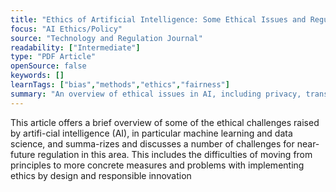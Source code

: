 ```yaml
---
title: "Ethics of Artificial Intelligence: Some Ethical Issues and Regulatory Challenges"
focus: "AI Ethics/Policy"
source: "Technology and Regulation Journal"
readability: ["Intermediate"]
type: "PDF Article"
openSource: false
keywords: []
learnTags: ["bias","methods","ethics","fairness"]
summary: "An overview of ethical issues in AI, including privacy, transparency and bias, and what steps need to be taken to address these issues. "
---
```

This article offers a brief overview of some of the ethical challenges raised by artifi-cial intelligence (AI), in particular machine learning and data science, and summa-rizes and discusses a number of challenges for near-future regulation in this area. This includes the difficulties of moving from principles to more concrete measures and problems with implementing ethics by design and responsible innovation
